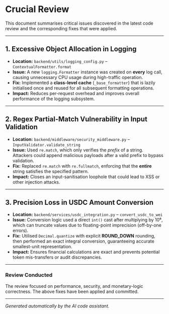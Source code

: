 # Crucial Review

This document summarises critical issues discovered in the latest code review and the corresponding fixes that were applied.

---

## 1. Excessive Object Allocation in Logging

* **Location:** `backend/utils/logging_config.py` – `ContextualFormatter.format`
* **Issue:** A new `logging.Formatter` instance was created on **every** log call, causing unnecessary CPU usage during high-traffic operation.
* **Fix:** Implemented a **class-level cache** (`_base_formatter`) that is lazily initialised once and reused for all subsequent formatting operations.
* **Impact:** Reduces per-request overhead and improves overall performance of the logging subsystem.

---

## 2. Regex Partial-Match Vulnerability in Input Validation

* **Location:** `backend/middleware/security_middleware.py` – `InputValidator.validate_string`
* **Issue:** Used `re.match`, which only verifies the *prefix* of a string. Attackers could append malicious payloads after a valid prefix to bypass validation.
* **Fix:** Replaced `re.match` with `re.fullmatch`, enforcing that the **entire** string satisfies the specified pattern.
* **Impact:** Closes an input-sanitisation loophole that could lead to XSS or other injection attacks.

---

## 3. Precision Loss in USDC Amount Conversion

* **Location:** `backend/services/usdc_integration.py` – `convert_usdc_to_wei`
* **Issue:** Conversion logic used a direct `int()` cast after multiplying by 10⁶, which can truncate values due to floating-point imprecision (off-by-one errors).
* **Fix:** Utilised `Decimal.quantize` with explicit **ROUND_DOWN** rounding, then performed an exact integral conversion, guaranteeing accurate smallest-unit representation.
* **Impact:** Ensures financial calculations are exact and prevents potential token mis-transfers or audit discrepancies.

---

### Review Conducted

The review focused on performance, security, and monetary-logic correctness. The above fixes have been applied and committed.

---

*Generated automatically by the AI code assistant.*